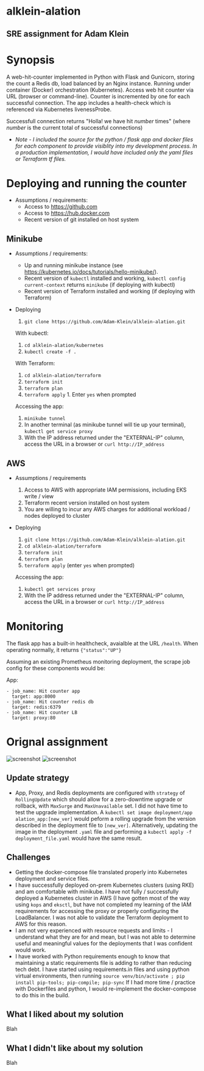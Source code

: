 # alklein-alation

## SRE assignment for Adam Klein

# Synopsis

A web-hit-counter implemented in Python with Flask and Gunicorn, storing the count a Redis db, load balanced by an Nginx instance. Running under container (Docker) orchestration (Kubernetes).  Access web hit counter via URL (browser or command-line).  Counter is incremented by one for each successful connection. The app includes a health-check which is referenced via Kubernetes livenessProbe. 

Successfull connection returns "Holla! we have hit *number* times" (where *number* is the current total of successful connections)

* _Note - I included the source for the python / flask app and docker files for each component to provide visiblity into my development process.  In a production implementation, I would have included only the yaml files or Terraform tf files._
# Deploying and running the counter

* Assumptions / requirements:
  * Access to https://github.com
  * Access to https://hub.docker.com
  * Recent version of git installed on host system
## Minikube 

* Assumptions / requirements: 
  * Up and running minikube instance (see https://kubernetes.io/docs/tutorials/hello-minikube/).
  * Recent version of `kubectl` installed and working, `kubectl config current-context` returns `minikube` (if deploying with kubectl)
  * Recent version of Terraform installed and working (if deploying with Terraform)

* Deploying
  
  1. `git clone https://github.com/Adam-Klein/alklein-alation.git`

    With kubectl:

    1. `cd alklein-alation/kubernetes`
    2. `kubectl create -f .`

    With Terraform:

    1. `cd alklein-alation/terraform`
    2. `terraform init`
    3. `terraform plan`
    4. `terraform apply`
      1. Enter `yes` when prompted

  Accessing the app:
  
   1. `minikube tunnel`
   2. In another terminal (as minikube tunnel will tie up your terminal), `kubectl get service proxy` 
   3. With the IP address returned under the "EXTERNAL-IP" column, access the URL in a browser or `curl http://IP_address`
## AWS

* Assumptions / requirements
  1. Access to AWS with appropriate IAM permissions, including EKS write / view 
  2. Terraform recent version installed on host system
  3. You are willing to incur any AWS charges for additional workload / nodes deployed to cluster

* Deploying
  1.  `git clone https://github.com/Adam-Klein/alklein-alation.git`
  2.  `cd alklein-alation/terraform`
  3. `terraform init`
  4. `terraform plan`
  5. `terraform apply` (enter `yes` when prompted)

  Accessing the app:

  1.   `kubectl get services proxy`
  2.   With the IP address returned under the "EXTERNAL-IP" column, access the URL in a browser or `curl http://IP_address`

# Monitoring

The flask app has a built-in healthcheck, avaialble at the URL `/health`.  When operating normally, it returns `{"status":"UP"}`

Assuming an existing Prometheus monitoring deployment, the scrape job config for these components would be:

App:
```
- job_name: Hit counter app
  target: app:8000
- job_name: Hit counter redis db
  target: redis:6379
- job_name: Hit counter LB
  target: proxy:80
```
# Orignal assignment

![screenshot](./images/assignment_p1.png?raw=True)
![screenshot](./images/assignment_p2.png?raw=True)
## Update strategy
* App, Proxy, and Redis deployments are configured with `strategy` of `RollingUpdate` which should allow for a zero-downtime upgrade or rollback, with `MaxSurge` and `MaxUnavailable` set.  I did not have time to test the upgrade implementation. A `kubectl set image deployment/app alation_app:[new_ver]` would peform a rolling upgrade from the version described in the deployment file to `[new_ver]`.  Alternatively, updating the image in the deployment `.yaml` file and performing a `kubectl apply -f deployment_file.yaml` would have the same result. 
## Challenges

* Getting the docker-compose file translated properly into Kubernetes deployment and service files.
* I have successfully deployed on-prem Kubernetes clusters (using RKE) and am comfortable with minikube.  I have not fully / successfully deployed a Kubernetes cluster in AWS (I have gotten most of the way using `kops` and `eksctl`, but have not completed my learning of the IAM requirements for accessing the proxy or properly configuring the LoadBalancer. I was not able to validate the Terraform deployment to AWS for this reason. 
* I am not very experienced with resource requests and limits - I understand what they are for and mean, but I was not able to determine useful and meaningful values for the deployments that I was confident would work. 
*  I have worked with Python requirements enough to know that maintaining a static requirements file is adding to rather than reducing tech debt.  I have started using requirements.in files and using python virtual environments, then running `source venv/bin/activate ; pip install pip-tools; pip-compile; pip-sync`  If I had more time / practice with Dockerfiles and python, I would re-implement the docker-compose to do this in the build.  

## What I liked about my solution

Blah

## What I didn't like about my solution

Blah